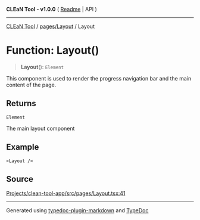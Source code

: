 **CLEaN Tool - v1.0.0** ( [Readme](../../../README.md) \| API )

***

[CLEaN Tool](../../../modules.md) / [pages/Layout](../README.md) / Layout

# Function: Layout()

> **Layout**(): `Element`

This component is used to render the progress navigation bar and the main content of the page.

## Returns

`Element`

The main layout component

## Example

```tsx
<Layout />
```

## Source

[Projects/clean-tool-app/src/pages/Layout.tsx:41](https://github.com/yuckyh/clean-tool-app/)

***

Generated using [typedoc-plugin-markdown](https://www.npmjs.com/package/typedoc-plugin-markdown) and [TypeDoc](https://typedoc.org/)
